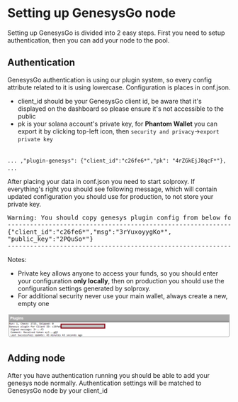 # Setting up GenesysGo node

Setting up GenesysGo is divided into 2 easy steps. First you need to setup authentication, then you can add your node to the pool.

## Authentication
GenesysGo authentication is using our plugin system, so every config attribute related to it is using lowercase. Configuration is places in conf.json.
- client_id should be your GenesysGo client id, be aware that it's displayed on the dashboard so please ensure it's not accessible to the public
- pk is your solana account's private key, for **Phantom Wallet** you can export it by clicking top-left icon, then `security and privacy`->`export private key`

<code>
... ,"plugin-genesys": {"client_id":"c26fe6*","pk": "4rZGkEjJ8qcF*"}, ...
</code>

After placing your data in conf.json you need to start solproxy. If everything's right you should see following message, which will contain updated configuration you should use for production, to not store your private key.

<pre>
Warning: You should copy genesys plugin config from below for production, to not store unencrypted PK
------------------------------------------------------------------
{"client_id":"c26fe6*","msg":"3rYuxoyygKo*",
"public_key":"2PQuSo*"}
------------------------------------------------------------------
</pre>

Notes:
- Private key allows anyone to access your funds, so you should enter your configuration **only locally**, then on production you should use the configuration settings generated by solproxy.
- For additional security never use your main wallet, always create a new, empty one

<p align="center">
  <img src="genesys.png" width="1000">
</p>

## Adding node
After you have authentication running you should be able to add your genesys node normally. Authentication settings will be matched to GenesysGo node by your client_id
